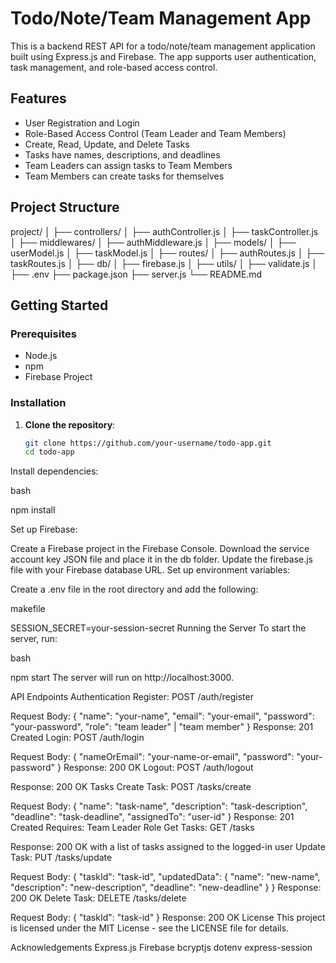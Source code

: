 # Todo/Note/Team Management App

This is a backend REST API for a todo/note/team management application built using Express.js and Firebase. The app supports user authentication, task management, and role-based access control.

## Features

- User Registration and Login
- Role-Based Access Control (Team Leader and Team Members)
- Create, Read, Update, and Delete Tasks
- Tasks have names, descriptions, and deadlines
- Team Leaders can assign tasks to Team Members
- Team Members can create tasks for themselves

## Project Structure

project/
│
├── controllers/
│ ├── authController.js
│ ├── taskController.js
│
├── middlewares/
│ ├── authMiddleware.js
│
├── models/
│ ├── userModel.js
│ ├── taskModel.js
│
├── routes/
│ ├── authRoutes.js
│ ├── taskRoutes.js
│
├── db/
│ ├── firebase.js
│
├── utils/
│ ├── validate.js
│
├── .env
├── package.json
├── server.js
└── README.md

## Getting Started

### Prerequisites

- Node.js
- npm
- Firebase Project

### Installation

1. **Clone the repository**:

   ```bash
   git clone https://github.com/your-username/todo-app.git
   cd todo-app
Install dependencies:

bash

npm install

Set up Firebase:

Create a Firebase project in the Firebase Console.
Download the service account key JSON file and place it in the db folder.
Update the firebase.js file with your Firebase database URL.
Set up environment variables:

Create a .env file in the root directory and add the following:

makefile

SESSION_SECRET=your-session-secret
Running the Server
To start the server, run:

bash

npm start
The server will run on http://localhost:3000.

API Endpoints
Authentication
Register: POST /auth/register

Request Body: { "name": "your-name", "email": "your-email", "password": "your-password", "role": "team leader" | "team member" }
Response: 201 Created
Login: POST /auth/login

Request Body: { "nameOrEmail": "your-name-or-email", "password": "your-password" }
Response: 200 OK
Logout: POST /auth/logout

Response: 200 OK
Tasks
Create Task: POST /tasks/create

Request Body: { "name": "task-name", "description": "task-description", "deadline": "task-deadline", "assignedTo": "user-id" }
Response: 201 Created
Requires: Team Leader Role
Get Tasks: GET /tasks

Response: 200 OK with a list of tasks assigned to the logged-in user
Update Task: PUT /tasks/update

Request Body: { "taskId": "task-id", "updatedData": { "name": "new-name", "description": "new-description", "deadline": "new-deadline" } }
Response: 200 OK
Delete Task: DELETE /tasks/delete

Request Body: { "taskId": "task-id" }
Response: 200 OK
License
This project is licensed under the MIT License - see the LICENSE file for details.

Acknowledgements
Express.js
Firebase
bcryptjs
dotenv
express-session
